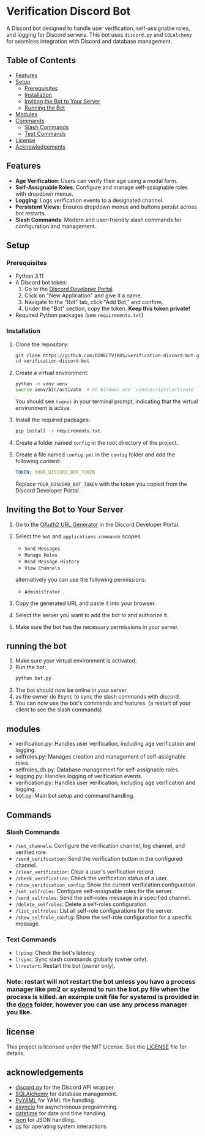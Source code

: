 # Verification Discord Bot

A Discord bot designed to handle user verification, self-assignable roles, and logging for Discord servers. This bot uses `discord.py` and `SQLAlchemy` for seamless integration with Discord and database management.

## Table of Contents
- [Features](#features)
- [Setup](#setup)
  - [Prerequisites](#prerequisites)
  - [Installation](#installation)
  - [Inviting the Bot to Your Server](#inviting-the-bot-to-your-server)
  - [Running the Bot](#running-the-bot)
- [Modules](#modules)
- [Commands](#commands)
  - [Slash Commands](#slash-commands)
  - [Text Commands](#text-commands)
- [License](#license)
- [Acknowledgements](#acknowledgements)

## Features

- **Age Verification**: Users can verify their age using a modal form.
- **Self-Assignable Roles**: Configure and manage self-assignable roles with dropdown menus.
- **Logging**: Logs verification events to a designated channel.
- **Persistent Views**: Ensures dropdown menus and buttons persist across bot restarts.
- **Slash Commands**: Modern and user-friendly slash commands for configuration and management.

## Setup

### Prerequisites

- Python 3.11
- A Discord bot token:
    1. Go to the [Discord Developer Portal](https://discord.com/developers/applications).
    2. Click on "New Application" and give it a name.
    3. Navigate to the "Bot" tab, click "Add Bot," and confirm.
    4. Under the "Bot" section, copy the token. **Keep this token private!**
- Required Python packages (see `requirements.txt`)

### Installation

1. Clone the repository:
   ```bash
   git clone https://github.com/DIRECTVIRUS/verification-discord-bot.git
   cd verification-discord-bot
   ```

2. Create a virtual environment:
   ```bash
   python -m venv venv
   source venv/bin/activate  # On Windows use `venv\Scripts\activate`
   ```
   You should see `(venv)` in your terminal prompt, indicating that the virtual environment is active.

3. Install the required packages:
   ```bash
   pip install -r requirements.txt
   ```

4. Create a folder named `config` in the root directory of the project.

5. Create a file named `config.yml` in the `config` folder and add the following content:
   ```yaml
   TOKEN: YOUR_DISCORD_BOT_TOKEN
   ```
   Replace `YOUR_DISCORD_BOT_TOKEN` with the token you copied from the Discord Developer Portal.

## 

## Inviting the Bot to Your Server

1. Go to the [OAuth2 URL Generator](https://discord.com/developers/applications/YOUR_APPLICATION_ID/oauth2/url-generator) in the Discord Developer Portal.
2. Select the `bot` and `applications.commands` scopes.
   - `Send Messages`
   - `Manage Roles`
   - `Read Message History`
   - `View Channels`

   alternatively you can use the following permissions:
   - `Administrator`

4. Copy the generated URL and paste it into your browser.
5. Select the server you want to add the bot to and authorize it.
6. Make sure the bot has the necessary permissions in your server.

## running the bot
1. Make sure your virtual environment is activated.
2. Run the bot:
   ```bash
   python bot.py
   ```
3. The bot should now be online in your server.
4. as the owner do l!sync to sync the slash commands with discord.
5. You can now use the bot's commands and features. (a restart of your client to see the slash commands)

## modules
- verification.py: Handles user verification, including age verification and logging.
- selfroles.py: Manages creation and management of self-assignable roles.
- selfroles_db.py: Database management for self-assignable roles.
- logging.py: Handles logging of verification events.
- verification.py: Handles user verification, including age verification and logging.
- bot.py: Main bot setup and command handling.

## Commands

### Slash Commands

- `/set_channels`: Configure the verification channel, log channel, and verified role.
- `/send_verification`: Send the verification button in the configured channel.
- `/clear_verification`: Clear a user's verification record.
- `/check_verification`: Check the verification status of a user.
- `/show_verification_config`: Show the current verification configuration.
- `/set_selfroles`: Configure self-assignable roles for the server.
- `/send_selfroles`: Send the self-roles message in a specified channel.
- `/delete_selfroles`: Delete a self-roles configuration.
- `/list_selfroles`: List all self-role configurations for the server.
- `/show_selfrole_config`: Show the self-role configuration for a specific message.

### Text Commands

- `l!ping`: Check the bot's latency.
- `l!sync`: Sync slash commands globally (owner only).
- `l!restart`: Restart the bot (owner only).

### **Note**: restart will not restart the bot unless you have a process manager like pm2 or systemd to run the bot.py file when the process is killed. an example unit file for systemd is provided in the [docs](docs/systemd.md) folder, however you can use any process manager you like.


## license
This project is licensed under the MIT License. See the [LICENSE](licence.md) file for details.

## acknowledgements
- [discord.py](https://discordpy.readthedocs.io/en/stable/) for the Discord API wrapper.
- [SQLAlchemy](https://www.sqlalchemy.org/) for database management.
- [PyYAML](https://pyyaml.org/) for YAML file handling.
- [asyncio](https://docs.python.org/3/library/asyncio.html) for asynchronous programming.
- [datetime](https://docs.python.org/3/library/datetime.html) for date and time handling.
- [json](https://docs.python.org/3/library/json.html) for JSON handling.
- [os](https://docs.python.org/3/library/os.html) for operating system interactions